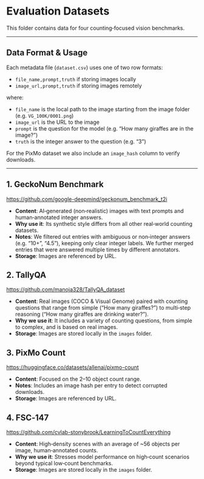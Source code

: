 # Evaluation Datasets

This folder contains data for four counting‐focused vision benchmarks. 

---

## Data Format & Usage

Each metadata file (`dataset.csv`) uses one of two row formats:

- `file_name,prompt,truth` if storing images locally
- `image_url,prompt,truth` if storing images remotely

where:
- `file_name` is the local path to the image starting from the image folder (e.g. `VG_100K/0001.png`)
- `image_url` is the URL to the image
- `prompt` is the question for the model (e.g. “How many giraffes are in the image?”)
- `truth` is the integer answer to the question (e.g. “3”)

For the PixMo dataset we also include an `image_hash` column to verify downloads.

---

## 1. GeckoNum Benchmark  
https://github.com/google-deepmind/geckonum_benchmark_t2i  
- **Content**: AI‑generated (non‑realistic) images with text prompts and human‑annotated integer answers.  
- **Why use it**: Its synthetic style differs from all other real‑world counting datasets.  
- **Notes**: We filtered out entries with ambiguous or non‐integer answers (e.g. “10+”, “4.5”), keeping only clear integer labels. We further merged entries that were answered multiple times by different annotators. 
- **Storage**: Images are referenced by URL.

## 2. TallyQA  
https://github.com/manoja328/TallyQA_dataset  
- **Content**: Real images (COCO & Visual Genome) paired with counting questions that range from simple (“How many giraffes?”) to multi‐step reasoning (“How many giraffes are drinking water?”).
- **Why we use it**: It includes a variety of counting questions, from simple to complex, and is based on real images. 
- **Storage**: Images are stored locally in the `images` folder.

## 3. PixMo Count  
https://huggingface.co/datasets/allenai/pixmo-count   
- **Content**: Focused on the 2–10 object count range.
- **Notes**: Includes an image hash per entry to detect corrupted downloads.  
- **Storage**: Images are referenced by URL.

## 4. FSC‑147  
https://github.com/cvlab-stonybrook/LearningToCountEverything  
- **Content**: High‑density scenes with an average of ~56 objects per image, human‑annotated counts.  
- **Why we use it**: Stresses model performance on high‐count scenarios beyond typical low‐count benchmarks.
- **Storage**: Images are stored locally in the `images` folder.